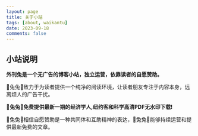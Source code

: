 ```yaml
---
layout: page
title: 关于小站
tags: [about, waikantu]
date: 2023-09-18
comments: false
---
```

    
## 小站说明

**外刊兔是一个无广告的博客小站，独立运营，依靠读者的自愿赞助。**

🐰兔兔🐰致力于为读者提供一个纯净的阅读环境，让读者朋友专注于内容本身，远离烦人的广告干扰。


**🐰兔兔🐰免费提供最新一期的经济学人,纽约客和科学高清PDF无水印下载!** 

🐰兔兔🐰相信自愿赞助是一种共同体和互助精神的表达，🐰兔兔🐰能够持续运营和提供最新免费的文章。

